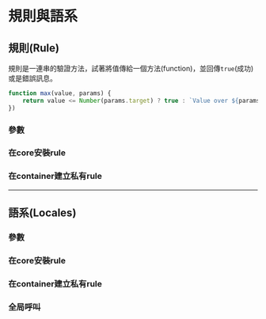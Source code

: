 # 規則與語系

## 規則(Rule)

規則是一連串的驗證方法，試著將值傳給一個方法(function)，並回傳`true`(成功)或是錯誤訊息。

```js
function max(value, params) {
    return value <= Number(params.target) ? true : `Value over ${params.target}`
})
```

### 參數

### 在core安裝rule

### 在container建立私有rule

---

## 語系(Locales)

### 參數

### 在core安裝rule

### 在container建立私有rule

### 全局呼叫